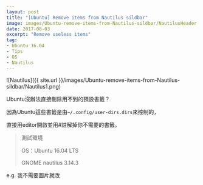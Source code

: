 ```yaml
---
layout: post
title: "[Ubuntu] Remove items from Nautilus sildbar"
image: images/Ubuntu-remove-items-from-Nautilus-sildbar/NautilusHeader.jpg
date: 2017-08-03
excerpt: "Remove useless items"
tag:
- Ubuntu 16.04
- Tips
- OS
- Nautilus
---
```


![Nautilus]({{ site.url }}/images/Ubuntu-remove-items-from-Nautilus-sildbar/Nautilus1.png)

Ubuntu沒辦法直接刪除用不到的預設書籤？

因為Ubuntu這些書籤是由`~/.config/user-dirs.dirs`來控制的，

直接用editor開啟並用#註解掉你不需要的書籤。

> 測試環境
>
> OS：Ubuntu 16.04 LTS
>
> GNOME nautilus 3.14.3

e.g. 我不需要圖片就改
